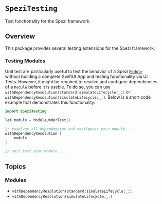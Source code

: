 # ``SpeziTesting``

<!--

This source file is part of the Stanford Spezi open-source project

SPDX-FileCopyrightText: 2024 Stanford University and the project authors (see CONTRIBUTORS.md)

SPDX-License-Identifier: MIT

-->

Test functionality for the Spezi framework.

## Overview

This package provides several testing extensions for the Spezi framework.


### Testing Modules

Unit test are particularly useful to test the behavior of a Spezi [`Module`](https://swiftpackageindex.com/stanfordspezi/spezi/documentation/spezi/module)
without building a complete SwiftUI App and testing functionality via UI Tests.
However, it might be required to resolve and configure dependencies of a `Module` before it is usable.
To do so, you can use ``withDependencyResolution(standard:simulateLifecycle:_:)`` or ``withDependencyResolution(simulateLifecycle:_:)``.
Below is a short code example that demonstrates this functionality.

```swift
import SpeziTesting

let module = ModuleUnderTest()

// resolves all dependencies and configures your module ...
withDependencyResolution {
    module
}

// unit test your module ...
```

## Topics

### Modules

- ``withDependencyResolution(standard:simulateLifecycle:_:)``
- ``withDependencyResolution(simulateLifecycle:_:)``
